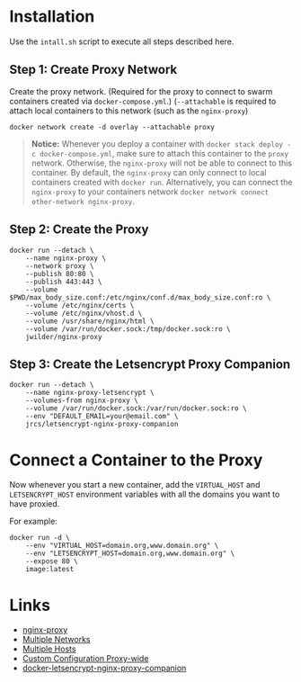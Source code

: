 Installation
============

Use the `intall.sh` script to execute all steps described here.

Step 1: Create Proxy Network
----------------------------

Create the proxy network. (Required for the proxy to connect to swarm containers created via `docker-compose.yml`.) (`--attachable` is required to attach local containers to this network (such as the `nginx-proxy`)

```
docker network create -d overlay --attachable proxy
```

> **Notice:** Whenever you deploy a container with `docker stack deploy -c docker-compose.yml`, make sure to attach this container to the `proxy` network. 
> Otherwise, the `nginx-proxy` will not be able to connect to this container. By default, the `nginx-proxy` can only connect to local containers created with `docker run`.
> Alternatively, you can connect the `nginx-proxy` to your containers network `docker network connect other-network nginx-proxy`.

Step 2: Create the Proxy
------------------------

```
docker run --detach \
    --name nginx-proxy \
    --network proxy \
    --publish 80:80 \
    --publish 443:443 \
    --volume $PWD/max_body_size.conf:/etc/nginx/conf.d/max_body_size.conf:ro \
    --volume /etc/nginx/certs \
    --volume /etc/nginx/vhost.d \
    --volume /usr/share/nginx/html \
    --volume /var/run/docker.sock:/tmp/docker.sock:ro \
    jwilder/nginx-proxy
```

Step 3: Create the Letsencrypt Proxy Companion
----------------------------------------------

```
docker run --detach \
    --name nginx-proxy-letsencrypt \
    --volumes-from nginx-proxy \
    --volume /var/run/docker.sock:/var/run/docker.sock:ro \
    --env "DEFAULT_EMAIL=your@email.com" \
    jrcs/letsencrypt-nginx-proxy-companion
```

Connect a Container to the Proxy
================================

Now whenever you start a new container, add the `VIRTUAL_HOST` and `LETSENCRYPT_HOST` environment variables with all the domains you want to have proxied. 

For example:

```
docker run -d \ 
    --env "VIRTUAL_HOST=domain.org,www.domain.org" \
    --env "LETSENCRYPT_HOST=domain.org,www.domain.org" \
    --expose 80 \
    image:latest
```

Links
=====

* [nginx-proxy](https://github.com/nginx-proxy/nginx-proxy)
* [Multiple Networks](https://github.com/nginx-proxy/nginx-proxy#multiple-networks)
* [Multiple Hosts](https://github.com/nginx-proxy/nginx-proxy#multiple-hosts)
* [Custom Configuration Proxy-wide](https://github.com/nginx-proxy/nginx-proxy#proxy-wide)
* [docker-letsencrypt-nginx-proxy-companion](https://github.com/nginx-proxy/docker-letsencrypt-nginx-proxy-companion)
